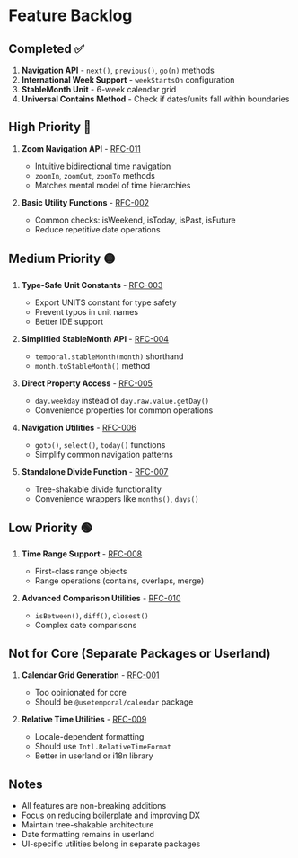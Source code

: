 # Feature Backlog

## Completed ✅

1. **Navigation API** - `next()`, `previous()`, `go(n)` methods
2. **International Week Support** - `weekStartsOn` configuration
3. **StableMonth Unit** - 6-week calendar grid
4. **Universal Contains Method** - Check if dates/units fall within boundaries

## High Priority 🔴

1. **Zoom Navigation API** - [RFC-011](./RFC/011-zoom-navigation.md)
   - Intuitive bidirectional time navigation
   - `zoomIn`, `zoomOut`, `zoomTo` methods
   - Matches mental model of time hierarchies
   
2. **Basic Utility Functions** - [RFC-002](./RFC/002-utility-functions.md)
   - Common checks: isWeekend, isToday, isPast, isFuture
   - Reduce repetitive date operations

## Medium Priority 🟡

1. **Type-Safe Unit Constants** - [RFC-003](./RFC/003-type-constants.md)
   - Export UNITS constant for type safety
   - Prevent typos in unit names
   - Better IDE support

2. **Simplified StableMonth API** - [RFC-004](./RFC/004-stable-month-api.md)
   - `temporal.stableMonth(month)` shorthand
   - `month.toStableMonth()` method

3. **Direct Property Access** - [RFC-005](./RFC/005-direct-properties.md)
   - `day.weekday` instead of `day.raw.value.getDay()`
   - Convenience properties for common operations

4. **Navigation Utilities** - [RFC-006](./RFC/006-navigation-utils.md)
   - `goto()`, `select()`, `today()` functions
   - Simplify common navigation patterns

5. **Standalone Divide Function** - [RFC-007](./RFC/007-standalone-divide.md)
   - Tree-shakable divide functionality
   - Convenience wrappers like `months()`, `days()`

## Low Priority 🟢

1. **Time Range Support** - [RFC-008](./RFC/008-time-ranges.md)
   - First-class range objects
   - Range operations (contains, overlaps, merge)

2. **Advanced Comparison Utilities** - [RFC-010](./RFC/010-comparison-utils.md)
   - `isBetween()`, `diff()`, `closest()`
   - Complex date comparisons

## Not for Core (Separate Packages or Userland)

1. **Calendar Grid Generation** - [RFC-001](./RFC/001-calendar-grid.md)
   - Too opinionated for core
   - Should be `@usetemporal/calendar` package

2. **Relative Time Utilities** - [RFC-009](./RFC/009-relative-time.md)
   - Locale-dependent formatting
   - Should use `Intl.RelativeTimeFormat`
   - Better in userland or i18n library

## Notes

- All features are non-breaking additions
- Focus on reducing boilerplate and improving DX
- Maintain tree-shakable architecture
- Date formatting remains in userland
- UI-specific utilities belong in separate packages